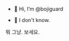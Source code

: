- 👋 Hi, I’m @bojiguard

- 👀 I don't know.

<!---
Bojiguard/Bojiguard is a ✨ special ✨ repository because its `README.md` (this file) appears on your GitHub profile.
You can click the Preview link to take a look at your changes.
--->

뭐 그냥. 보세요.
